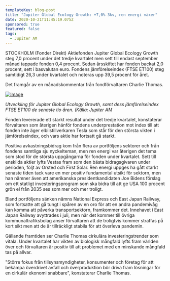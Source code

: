 ```yaml
---
templateKey: blog-post
title: "Jupiter Global Ecology Growth: +7,0% 3kv, ren energi växer"
date: 2020-10-21T11:45:19.075Z
sponsored: true
featured: false
tags:
  - Jupiter AM
---
```

<!--StartFragment-->

STOCKHOLM (Fonder Direkt) Aktiefonden Jupiter Global Ecology Growth steg 7,0 procent under det tredje kvartalet men sett till endast september månad tappade fonden 0,4 procent. Sedan årsskiftet har fonden backat 2,0 procent, sett i basvalutan euro. Fondens jämförelseindex (FTSE ET100) steg samtidigt 26,3 under kvartalet och noteras upp 39,5 procent för året.

Det framgår av en månadskommentar från fondförvaltaren Charlie Thomas.

[![image](https://i.direkt.se/201021/590460501.png)](https://i.direkt.se/201021/590460501.png)

*Utveckling för Jupiter Global Ecology Growth, samt dess jämförelseindex FTSE ET100 de senaste tio åren. (Källa: Jupiter AM*

Fonden levererade ett starkt resultat under det tredje kvartalet, konstaterar förvaltaren som återigen hänför fondens underprestation mot index till att fonden inte äger elbilstillverkaren Tesla som står för den största vikten i jämförelseindex, och vars aktie har fortsatt gå starkt.

Positiva avkastningsbidrag kom från flera av portföljens sektorer och från fondens samtliga sju nyckelteman, men ren energi var återigen det tema som stod för de största uppgångarna för fonden under kvartalet. Sett till enskilda aktier lyfts Vestas fram som den bästa bidragsgivaren under perioden, följt av Orsted och First Solar. Ren energi uppges ha gått starkt senaste tiden tack vare en mer positiv fundamental utsikt för sektorn, men han nämner även att amerikanska presidentkandidaten Joe Bidens förslag om ett statligt investeringsprogram som ska bidra till att ge USA 100 procent grön el från 2035 ses som mer och mer troligt.

Bland portföljens sänken nämns National Express och East Japan Railway, som fortsatte att gå tungt i spåren av en oro för att en andra pandemivåg kan komma att påverka transportsektorn, framkommer det. Innehavet i East Japan Railway avyttrades i juli, men när det kommer till övriga kommunaltrafiksbolag anser förvaltaren att de troligtvis kommer straffas på kort sikt men att de är tillräckligt stabila för att överleva pandemin.

Gällande framtiden ser Charlie Thomas cirkulära investeringstrender som vitala. Under kvartalet har vikten av biologisk mångfald lyfts fram världen över och förvaltaren är positiv till att problemet med en minskande mångfald tas på allvar.

"Större fokus från tillsynsmyndigheter, konsumenter och företag för att bekämpa överdrivet avfall och överproduktion bör driva fram lösningar för en cirkulär ekonomi snabbare", konstaterar Charlie Thomas.

<!--EndFragment-->